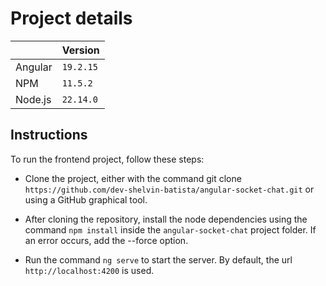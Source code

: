 # Project details

|                |Version							|
|----------------|-------------------------------|
|Angular|`19.2.15`            |
|NPM          |`11.5.2`            |
|Node.js          |`22.14.0`|

## Instructions

To run the frontend project, follow these steps:

- Clone the project, either with the command git clone `https://github.com/dev-shelvin-batista/angular-socket-chat.git` or using a GitHub graphical tool.

- After cloning the repository, install the node dependencies using the command `npm install` inside the `angular-socket-chat` project folder. If an error occurs, add the --force option.

- Run the command `ng serve` to start the server. By default, the url `http://localhost:4200` is used.